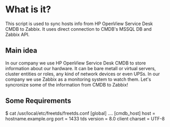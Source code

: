 # What is it?
This script is used to sync hosts info from HP OpenView Service Desk CMDB to Zabbix.
It uses direct connection to CMDB's MSSQL DB and Zabbix API.

## Main idea
In our company we use HP OpenView Service Desk CMDB to store information about our hardware. It can be bare metall or virtual servers, cluster entities or roles, any kind of network devices or even UPSs.
In our company we use Zabbix as a monitoring system to watch them.
Let's syncronize some of the information from CMDB to Zabbix!

## Some Requirements
$ cat /usr/local/etc/freetds/freetds.conf
[global]
....
[cmdb_host]
        host = hostname.example.org
        port = 1433
        tds version = 8.0
        client charset = UTF-8
